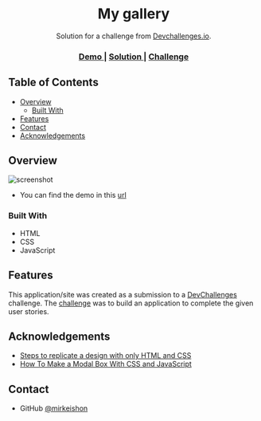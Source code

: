 <h1 align="center">My gallery</h1>

<div align="center">
   Solution for a challenge from  <a href="http://devchallenges.io" target="_blank">Devchallenges.io</a>.
</div>

<div align="center">
  <h3>
    <a href="https://my-gallery-aofw.onrender.com">
      Demo
    </a>
    <span> | </span>
    <a href="https://github.com/mirkeishon/my-gallery">
      Solution
    </a>
    <span> | </span>
    <a href="https://devchallenges.io/challenges/gcbWLxG6wdennelX7b8I">
      Challenge
    </a>
  </h3>
</div>

## Table of Contents

- [Overview](#overview)
  - [Built With](#built-with)
- [Features](#features)
- [Contact](#contact)
- [Acknowledgements](#acknowledgements)

## Overview

![screenshot](https://user-images.githubusercontent.com/94877748/144696990-a0c3328b-864d-4f5a-a043-f37ccb861590.png)


 - You can find the demo in this [url](https://my-gallery-aofw.onrender.com)

### Built With

- HTML
- CSS
- JavaScript

## Features

This application/site was created as a submission to a [DevChallenges](https://devchallenges.io/challenges) challenge. The [challenge](https://devchallenges.io/challenges/gcbWLxG6wdennelX7b8I) was to build an application to complete the given user stories.


## Acknowledgements

- [Steps to replicate a design with only HTML and CSS](https://devchallenges-blogs.web.app/how-to-replicate-design/)
- [How To Make a Modal Box With CSS and JavaScript](https://www.w3schools.com/howto/howto_css_modals.asp)

## Contact

- GitHub [@mirkeishon](https://github.com/mirkeishon)
